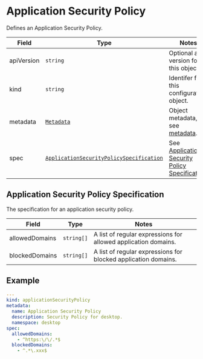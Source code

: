 # Application Security Policy

Defines an Application Security Policy.

| Field      | Type                                                       | Notes                                                          |
| ---------- | ---------------------------------------------------------- | -------------------------------------------------------------- |
| apiVersion | `string`                                                   | Optional api version for this object.                          |
| kind       | `string`                                                   | Identifer for this configuration object.                       |
| metadata   | [`Metadata`](../metadata)                                  | Object metadata, see [metadata](../metadata).                  |
| spec       | [`ApplicationSecurityPolicySpecification`](./#application-security-policy-specification) | See [Application Security Policy Specification](./#application-security-policy-specification). |

## Application Security Policy Specification

The specification for an application security policy.

| Field          | Type       | Notes                                                          |
| -------------- | ---------- | -------------------------------------------------------------- |
| allowedDomains | `string[]` | A list of regular expressions for allowed application domains. |
| blockedDomains | `string[]` | A list of regular expressions for blocked application domains. |

## Example

```yaml
---
kind: applicationSecurityPolicy
metadata:
  name: Application Security Policy
  description: Security Policy for desktop.
  namespace: desktop
spec:
  allowedDomains:
    - ^https:\/\/.*$
  blockedDomains:
    - ^.*\.xxx$
```
